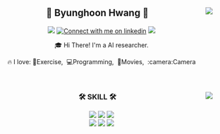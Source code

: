 <div align="center">
  
  <img align="right" src="http://mazassumnida.wtf/api/v2/generate_badge?boj=firstdeep"/>
  
## 👋 Byunghoon Hwang 👋 
  <a href="mailto:david.hwang@khu.ac.kr"><img src="https://img.shields.io/badge/Gmail-d14836?style=flat-square&logo=Gmail&logoColor=white&link=david.hwang@khu.ac.kr"/></a>
  <a href="https://www.linkedin.com/in/byunghoonhwang#gh-light-mode-only"><img src="https://img.shields.io/badge/LinkedIn-3572A5?style=flat-square&logo=linkedin&logoColor=white#gh-light-mode-only" alt="Connect with me on linkedin"></a>
  <a href="www.google.com"><img src="https://img.shields.io/badge/-TechBlog-20C997?style=flat-square&logo=Velog&logoColor=white&"/></a> 
  
  🎓 Hi There! I'm a AI researcher.
<p>🔥 I love: 💪Exercise,&nbsp;&nbsp;💻Programming,&nbsp;&nbsp;🎥Movies,&nbsp;&nbsp;:camera:Camera</p>
  

  <br>
 
</div>


<div align="center">
  
  <img align="right" src="https://github-readme-stats-git-masterrstaa-rickstaa.vercel.app/api/top-langs/?username=firstdeep&layout=compact&hide=javascript,css,scss&theme=dracula&langs_count=6"/>
  
  ### 🛠 SKILL 🛠
   <img src="https://img.shields.io/badge/Python-DB3552?style=flat-square&logo=Python&logoColor=white"/>
  <img src="https://img.shields.io/badge/C++-00599C?style=flat-square&logo=C%2B%2B&logoColor=white"/>
  <img src="https://img.shields.io/badge/Firebase-FFCA28?style=flat-square&logo=Firebase&logoColor=white"/>
  <!--<img src="https://img.shields.io/badge/GitHub-092E20?style=flat-square&logo=GitHub&logoColor=white"/>-->
  <br>
   <img src="https://img.shields.io/badge/Amazon AWS-232F3E?style=flat-square&logo=Amazon AWS&logoColor=white"/> 
  <img src="https://img.shields.io/badge/Ubuntu-E95420?style=flat-square&logo=Ubuntu&logoColor=white"/> 
  <img src="https://img.shields.io/badge/Docker-2496ED?style=flat-square&logo=Docker&logoColor=white"/> 
  
 
</div>
